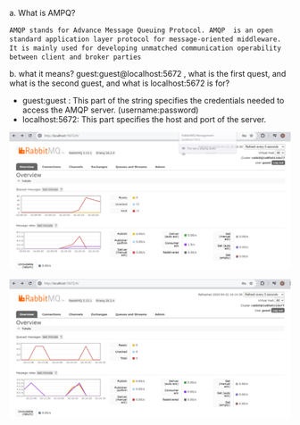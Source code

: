 a. What is AMPQ?
    
    AMQP stands for Advance Message Queuing Protocol. AMQP  is an open standard application layer protocol for message-oriented middleware. 
    It is mainly used for developing unmatched communication operability between client and broker parties
b. what it means? guest:guest@localhost:5672 , what is the first quest, and what is
the second guest, and what is localhost:5672 is for?

- guest:guest : This part of the string specifies the credentials needed to access the AMQP server. (username:password)
- localhost:5672: This part specifies the host and port of the server. 


![img_1.png](img_1.png)

![img.png](img.png)